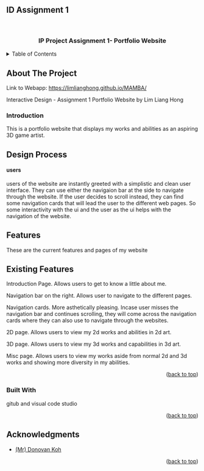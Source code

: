## ID Assignment 1

<div id="top"></div>

<!-- Your Project -->
<br />
<div align="center">
  <a href="https://github.com/LimLiangHong/MAMBA">
  </a>

<h3 align="center">IP Project Assignment 1- Portfolio Website</h3>
</div>



<!-- TABLE OF CONTENTS -->
<details>
  <summary>Table of Contents</summary>
  <ol>
    <li>
      <a href="#about-the-project">About The Project</a>
      <ul>
        <li><a href="#intro">Introduction</a></li>
        <li><a href="#designProcess">Design Process</a></li>
        <li><a href="features">Features</a></li>
            <ul><a href="#existingFeat">Existing Features</a></ul>
        <li><a href="#built-with">Built With</a></li>
      </ul>
    </li>
    <li><a href="#acknowledgments">Acknowledgments</a></li>
  </ol>
</details>



<!-- ABOUT THE PROJECT -->
## About The Project
Link to Webapp: https://limlianghong.github.io/MAMBA/

Interactive Design - Assignment 1 Portfolio Website by Lim Liang Hong

<h3 id="intro">Introduction</h3>

<p>This is a portfolio website that displays my works and abilities as an aspiring 3D game artist.</p>

<h2 id="designProcess">Design Process</h2>
<h4>users</h4>

users of the website are instantly greeted with a simplistic and clean user interface. They can use either the navigaion bar at the side to navigate through the website. If the user decides to scroll instead, they can find
some navigation cards that will lead the user to the different web pages. So some interactivity with the ui and the user as the ui helps with the navigation of the website.


<h2 id="features">Features</h2>
These are the current features and pages of my website

<h2 id="existingFeat">Existing Features</h2>

Introduction Page. Allows users to get to know a little about me.

Navigation bar on the right. Allows user to navigate to the different pages.

Navigation cards. More asthetically pleasing. Incase user misses the navigation bar and continues scrolling,
they will come across the navigation cards where they can also use to navigate through the websites.

2D page. Allows users to view my 2d works and abilities in 2d art.

3D page. Allows users to view my 3d works and capabilities in 3d art.

Misc page. Allows users to view my works aside from normal 2d and 3d works and showing more diversity in my abilities.

<p align="right">(<a href="#top">back to top</a>)</p>



### Built With

gitub and visual code studio

<p align="right">(<a href="#top">back to top</a>)</p>

<!-- ACKNOWLEDGMENTS -->


## Acknowledgments
* [(Mr) Donovan Koh]()
<p align="right">(<a href="#top">back to top</a>)</p>

